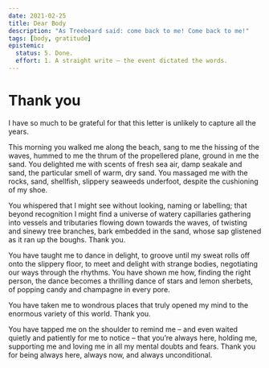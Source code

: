 ```yaml
---
date: 2021-02-25
title: Dear Body
description: "As Treebeard said: come back to me! Come back to me!"
tags: [body, gratitude]
epistemic:
  status: 5. Done.
  effort: 1. A straight write – the event dictated the words.
---
```


# Thank you

I have so much to be grateful for that this letter is unlikely to capture all the years.

This morning you walked me along the beach, sang to me the hissing of the waves, hummed to me the thrum of the propellered plane, ground in me the sand. You delighted me with scents of fresh sea air, damp seakale and sand, the particular smell of warm, dry sand. You massaged me with the rocks, sand, shellfish, slippery seaweeds underfoot, despite the cushioning of my shoe.

You whispered that I might see without looking, naming or labelling; that beyond recognition I might find a universe of watery capillaries gathering into vessels and tributaries flowing down towards the waves, of twisting and sinewy tree branches, bark embedded in the sand, whose sap glistened as it ran up the boughs. Thank you.

You have taught me to dance in delight, to groove until my sweat rolls off onto the slippery floor, to meet and delight with strange bodies, negotiating our ways through the rhythms. You have shown me how, finding the right person, the dance becomes a thrilling dance of stars and lemon sherbets, of popping candy and champagne in every pore.

You have taken me to wondrous places that truly opened my mind to the enormous variety of this world. Thank you.

You have tapped me on the shoulder to remind me – and even waited quietly and patiently for me to notice – that you’re always here, holding me, supporting me and loving me in all my mental doubts and fears. Thank you for being always here, always now, and always unconditional.
